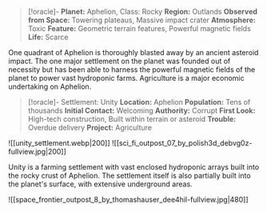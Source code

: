 
> [!oracle]- **Planet:** Aphelion, Class: Rocky
>**Region:** Outlands
> **Observed from Space:** Towering plateaus, Massive impact crater
> **Atmosphere:** Toxic
> **Feature:** Geometric terrain features, Powerful magnetic fields
> **Life:** Scarce

One quadrant of Aphelion is thoroughly blasted away by an ancient asteroid impact. The one major settlement on the planet was founded out of necessity but has been able to harness the powerful magnetic fields of the planet to power vast hydroponic farms. Agriculture is a major economic undertaking on Aphelion.

> [!oracle]- Settlement: Unity
> **Location:** Aphelion
> **Population:** Tens of thousands
> **Initial Contact:** Welcoming
> **Authority:** Corrupt
> **First Look:** High-tech construction, Built within terrain or asteroid
> **Trouble:** Overdue delivery
> **Project:** Agriculture

![[unity_settlement.webp|200]] ![[sci_fi_outpost_07_by_polish3d_debvg0z-fullview.jpg|200]]

Unity is a farming settlement with vast enclosed hydroponic arrays built into the rocky crust of Aphelion. The settlement itself is also partially built into the planet's surface, with extensive underground areas.

![[space_frontier_outpost_8_by_thomashauser_dee4hil-fullview.jpg|480]]
